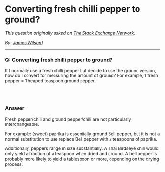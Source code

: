 # Converting fresh chilli pepper to ground?

_This question originally asked on [The Stack Exchange Network](https://dba.stackexchange.com/q/103509)._

_By: [James Wilson](https://dba.stackexchange.com/u/7945)]_
<br><hr>
### Q: Converting fresh chilli pepper to ground?
<p>If I normally use a fresh chilli pepper but decide to use the ground version, how do I convert for measuring the amount of ground? For example, 1 fresh pepper = 1 heaped teaspoon ground pepper.</p>

<br><br>
### Answer 
<p>Fresh pepper/chili and ground pepper/chili are not particularly interchangeable. </p>

<p>For example: (sweet) paprika is essentially ground Bell pepper, but it is not a normal substitution to use replace Bell pepper with <em>x</em> teaspoons of paprika. </p>

<p>Additionally, peppers range in size substantially. A Thai Birdseye chili would only yield a fraction of a teaspoon when dried and ground. A bell pepper is probably more likely to yield a tablespoon or more, depending on the drying process. </p>

